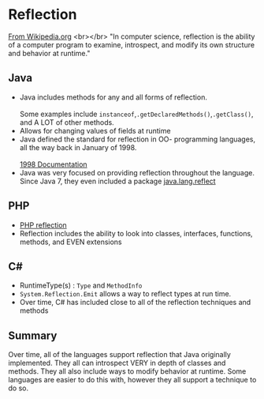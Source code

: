 # Reflection
[From Wikipedia.org](https://en.wikipedia.org/wiki/Reflection_(computer_programming))
<br></br>
"In computer science, reflection is the ability of a computer program to examine, introspect, and modify its own structure and behavior at runtime."
## Java
* Java includes methods for any and all forms of reflection.
<br></br>
Some examples include `instanceof`,`.getDeclaredMethods()`,`.getClass()`,  and A LOT of other methods.
* Allows for  changing values of fields at runtime
* Java defined the standard for reflection in OO- programming languages, all the way back in January of 1998.
<br></br>
[1998 Documentation](http://www.oracle.com/technetwork/articles/java/javareflection-1536171.html)
* Java was very focused on providing reflection throughout the language. Since Java 7, they even included a package [java.lang.reflect](https://docs.oracle.com/javase/7/docs/api/java/lang/reflect/package-summary.html)
## PHP
* [PHP reflection](http://php.net/manual/en/book.reflection.php)
* Reflection includes the ability to look into classes, interfaces, functions, methods, and EVEN extensions

## C#
* RuntimeType(s) : `Type` and `MethodInfo`
* `System.Reflection.Emit` allows a way to reflect types at run time.
* Over time, C# has included close to all of the reflection techniques and methods 

## Summary
Over time, all of the languages support reflection that Java originally implemented. They all can introspect VERY in depth of classes and methods. They all also include ways to modify behavior at runtime. Some languages are easier to do this with, however they all support a technique to do so. 
